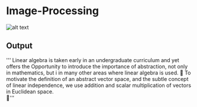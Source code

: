# Image-Processing
![alt text](/image/image.png "Image")
## Output
'''
Linear algebra is taken early in an undergraduate curriculum and yet offers the
Opportunity to introduce the importance of abstraction, not only in mathematics, but i in
many other areas where linear algebra is used.

To motivate the definition of an abstract vector space, and the subtle concept of
linear independence, we use addition and scalar multiplication of vectors in Euclidean
space. \

'''